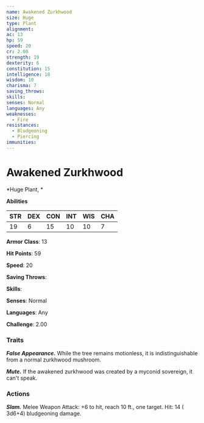 ```yaml
---
name: Awakened Zurkhwood
size: Huge
type: Plant
alignment: 
ac: 13
hp: 59
speed: 20
cr: 2.00
strength: 19
dexterity: 6
constitution: 15
intelligence: 10
wisdom: 10
charisma: 7
saving_throws: 
skills: 
senses: Normal
languages: Any
weaknesses:
  - Fire
resistances:
  - Bludgeoning
  - Piercing
immunities:
---
```


# Awakened Zurkhwood

*Huge Plant, *

**Abilities**

| STR | DEX | CON | INT | WIS | CHA |
| --- | --- | --- | --- | --- | --- |
| 19 | 6 | 15 | 10 | 10 | 7 |

**Armor Class**: 13

**Hit Points**: 59

**Speed**: 20

**Saving Throws**: 

**Skills**: 

**Senses**: Normal

**Languages**: Any

**Challenge**: 2.00


### Traits
***False Appearance.*** While the tree remains motionless, it is indistinguishable from a normal zurkhwood mushroom.

***Mute.*** If the awakened zurkhwood was created by a myconid sovereign, it can't speak.


### Actions
***Slam.*** Melee Weapon Attack:  +6 to hit, reach 10 ft., one target. Hit: 14 ( 3d6+4) bludgeoning damage.

